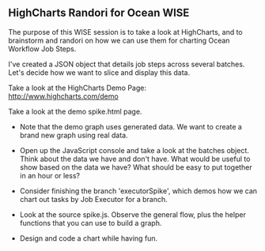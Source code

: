 HighCharts Randori for Ocean WISE
-----
The purpose of this WISE session is to take a look at HighCharts, and to brainstorm and randori on how we can use them for charting Ocean Workflow Job Steps.

I've created a JSON object that details job steps across several batches.  Let's decide how we want to slice and display this data.

Take a look at the HighCharts Demo Page:  http://www.highcharts.com/demo

Take a look at the demo spike.html page.
  - Note that the demo graph uses generated data.  We want to create a brand new graph using real data.
  - Open up the JavaScript console and take a look at the batches object.  Think about the data we have and don't have.  What would be useful to show based on the data we have?  What should be easy to put together in an hour or less?
  - Consider finishing the branch 'executorSpike', which demos how we can chart out tasks by Job Executor for a branch.
  - Look at the source spike.js.  Observe the general flow, plus the helper functions that you can use to build a graph.
  
  - Design and code a chart while having fun.